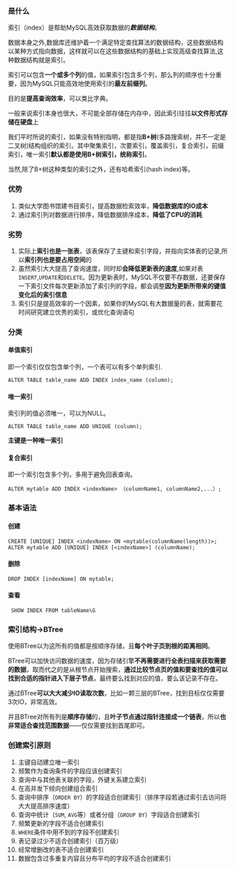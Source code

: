 ### 是什么

索引（index）是帮助MySQL高效获取数据的***数据结构***。

数据本身之外,数据库还维护着一个满足特定查找算法的数据结构，这些数据结构以某种方式指向数据，这样就可以在这些数据结构的基础上实现高级查找算法,这种数据结构就是索引。

索引可以包含**一个或多个列**的值，如果索引包含多个列，那么列的顺序也十分重要，因为MySQL只能高效地使用索引的**最左前缀列**。

目的是**提高查询效率**，可以类比字典。

一般来说索引本身也很大，不可能全部存储在内存中，因此索引往往**以文件形式存储在硬盘**上

我们平时所说的索引，如果没有特别指明，都是指**B+树**(多路搜索树，并不一定是二叉树)结构组织的索引。其中聚集索引，次要索引，覆盖索引，复合索引，前缀索引，唯一索引**默认都是使用B+树索引，统称索引**。

当然,除了B+树这种类型的索引之外，还有哈希索引(hash index)等。



### 优势

1. 类似大学图书馆建书目索引，提高数据检索效率，**降低数据库的IO成本**
2. 通过索引列对数据进行排序，降低数据排序成本，**降低了CPU的消耗**

### 劣势

1. 实际上**索引也是一张表**，该表保存了主键和索引字段，并指向实体表的记录,所以**索引列也是要占用空间**的
2. 虽然索引大大提高了查询速度，同时却**会降低更新表的速度**,如果对表`INSERT`,`UPDATE`和`DELETE`。因为更新表时，MySQL不仅要不存数据，还要保存一下索引文件每次更新添加了索引列的字段，都会调整**因为更新所带来的键值变化后的索引信息**
3. 索引只是提高效率的一个因素，如果你的MySQL有大数据量的表，就需要花时间研究建立优秀的索引，或优化查询语句



### 分类

#### 单值索引 

即一个索引仅仅包含单个列，一个表可以有多个单列索引.

`ALTER TABLE table_name ADD INDEX index_name (column);`

#### 唯一索引

索引列的值必须唯一，可以为NULL。

`ALTER TABLE table_name ADD UNIQUE (column);`

**主键是一种唯一索引**

#### 复合索引

即一个索引包含多个列，多用于避免回表查询。

`ALTER mytable ADD INDEX <indexName> （columnName1, columnName2,...）;`



### 基本语法

#### 创建

```mysql
CREATE [UNIQUE] INDEX <indexName> ON <mytable(columnName(length))>;
ALTER mytable ADD [UNIQUE] INDEX [<indexName>] (columnName);
```

#### 删除

```mysql
DROP INDEX [indexName] ON mytable;
```



#### 查看

```mysql
 SHOW INDEX FROM tableName\G
```

#### 

### 索引结构->BTree

使用BTree以为这所有的值都是按顺序存储，且**每个叶子页到根的距离相同**。

BTree可以加快访问数据的速度，因为存储引擎**不再需要进行全表扫描来获取需要的数据**，取而代之的是从根节点开始搜索，**通过比较节点页的值和要查找的值可以找到合适的指针进入下层子节点**，最终要么找到对应的值，要么该记录不存在。

通过BTree**可以大大减少IO读取次数**，比如一颗三层的BTree，找到目标仅仅需要3次IO，非常高效。

并且BTree对所有列是**顺序存储**的，且**叶子节点通过指针连接成一个链表**，所以**也非常适合查找范围数据**——仅仅需要找到首尾即可。



### 创建索引原则

1. 主键自动建立唯一索引
2. 频繁作为查询条件的字段应该创建索引
3. 查询中与其他表关联的字段，外键关系建立索引
4. 在高并发下倾向创建组合索引
5. 查询中排序（`ORDER BY`）的字段适合创建索引（排序字段若通过索引去访问将大大提高排序速度）
6. 查询中统计（`SUM`, `AVG`等）或者分组（`GROUP BY`）字段适合创建索引
7. 频繁更新的字段不适合创建索引
8. `WHERE`条件中用不到的字段不创建索引
9. 表记录过少不适合创建索引（百万级）
10. 经常增删改的表不适合创建索引
11. 数据包含过多重复内容且分布平均的字段不适合创建索引